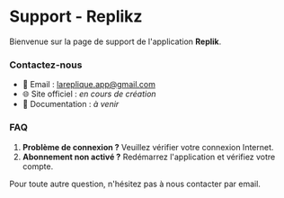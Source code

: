 # Support - Replikz

Bienvenue sur la page de support de l'application **Replik**.

### Contactez-nous 
- 📧 Email : lareplique.app@gmail.com
- 🌐 Site officiel : *en cours de création* 
- 📄 Documentation : *à venir* 

### FAQ 
1. **Problème de connexion ?** Veuillez vérifier votre connexion Internet. 
2. **Abonnement non activé ?** Redémarrez l'application et vérifiez votre compte. 

Pour toute autre question, n'hésitez pas à nous contacter par email.
